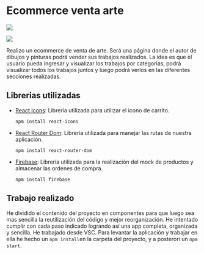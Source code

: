 # Ecommerce venta arte

![](https://res.cloudinary.com/lauradohle/image/upload/v1663157938/img-reaperArt/mini-logo_kztvei.png)

![](https://res.cloudinary.com/lauradohle/image/upload/v1663252805/img-reaperArt/mini-nombre_p2z549.png)

Realizo un ecommerce de venta de arte. Será una página donde el autor de dibujos y pinturas podrá vender sus trabajos realizados. La idea es que el usuario pueda ingresar y visualizar los trabajos por categorias, podrá visualizar todos los  trabajos juntos y luego podrá verlos en las diferentes secciones realizadas.

## Librerias utilizadas

- [React Icons](https://react-icons.github.io/react-icons/):  Librería utilizada para utilizar el icono de carrito.

  `npm install react-icons`

- [React Router Dom](https://reactrouter.com/en/main): Librería utilizada para manejar las rutas de nuestra aplicación.

  `npm install react-router-dom`

- [Firebase](https://firebase.google.com/): Librería utilizada para la realización del mock de productos y almacenar las ordenes de compra. 

  `npm install firebase`

## Trabajo realizado
He dividido el contenido del proyecto en componentes para que luego sea mas sencilla la reutilización del código y mejor reorganización.
He intentado cumplir con cada paso indicado logrando así una app completa, organizada y sencilla.
He trabajado desde VSC. Para levantar la aplicación y trabajar en ella he hecho un `npm install`en la carpeta del proyecto, y a posterori un `npm start`.

